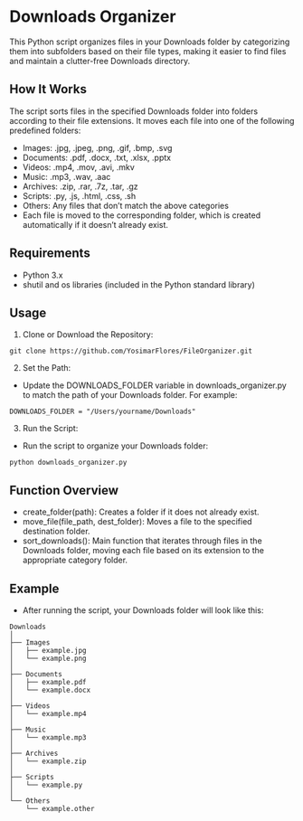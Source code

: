 # Downloads Organizer
This Python script organizes files in your Downloads folder by categorizing them into subfolders based on their file types, making it easier to find files and maintain a clutter-free Downloads directory.

## How It Works
The script sorts files in the specified Downloads folder into folders according to their file extensions. It moves each file into one of the following predefined folders:

- Images: .jpg, .jpeg, .png, .gif, .bmp, .svg
- Documents: .pdf, .docx, .txt, .xlsx, .pptx
- Videos: .mp4, .mov, .avi, .mkv
- Music: .mp3, .wav, .aac
- Archives: .zip, .rar, .7z, .tar, .gz
- Scripts: .py, .js, .html, .css, .sh
- Others: Any files that don’t match the above categories
- Each file is moved to the corresponding folder, which is created automatically if it doesn’t already exist.

## Requirements
- Python 3.x
- shutil and os libraries (included in the Python standard library)

## Usage
1. Clone or Download the Repository:
```
git clone https://github.com/YosimarFlores/FileOrganizer.git
```
2. Set the Path:
- Update the DOWNLOADS_FOLDER variable in downloads_organizer.py to match the path of your Downloads folder. For example:
```
DOWNLOADS_FOLDER = "/Users/yourname/Downloads"
```
3. Run the Script:
- Run the script to organize your Downloads folder:
```
python downloads_organizer.py
```
## Function Overview
- create_folder(path): Creates a folder if it does not already exist.
- move_file(file_path, dest_folder): Moves a file to the specified destination folder.
- sort_downloads(): Main function that iterates through files in the Downloads folder, moving each file based on its extension to the appropriate category folder.

## Example
- After running the script, your Downloads folder will look like this:
```
Downloads
│
├── Images
│   ├── example.jpg
│   └── example.png
│
├── Documents
│   ├── example.pdf
│   └── example.docx
│
├── Videos
│   └── example.mp4
│
├── Music
│   └── example.mp3
│
├── Archives
│   └── example.zip
│
├── Scripts
│   └── example.py
│
└── Others
    └── example.other
```
